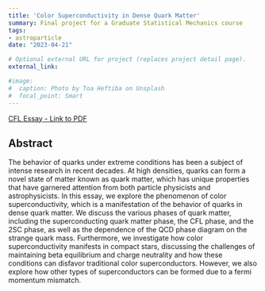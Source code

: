 ```yaml
---
title: 'Color Superconductivity in Dense Quark Matter'
summary: Final project for a Graduate Statistical Mechanics course
tags:
- astroparticle
date: "2023-04-21"

# Optional external URL for project (replaces project detail page).
external_link: 

#image:
#  caption: Photo by Toa Heftiba on Unsplash
#  focal_point: Smart
---
```


[CFL Essay - Link to PDF](/files/projects/cfl_essay_kulkarni.pdf)

## Abstract

The behavior of quarks under extreme conditions has been a subject of intense research in recent decades. At high densities, quarks can form a novel state of matter known as quark matter, which has unique properties that have garnered attention from both particle physicists and astrophysicists. In this essay, we explore the phenomenon of color superconductivity, which is a manifestation of the behavior of quarks in dense quark matter. We discuss the various phases of quark matter, including the superconducting quark matter phase, the CFL phase, and the 2SC phase, as well as the dependence of the QCD phase diagram on the strange quark mass. Furthermore, we investigate how color superconductivity manifests in compact stars, discussing the challenges of maintaining beta equilibrium and charge neutrality and how these conditions can disfavor traditional color superconductors. However, we also explore how other types of superconductors can be formed due to a fermi momentum mismatch.
